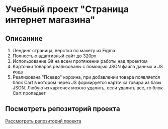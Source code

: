 # Учебный проект "Страница интернет магазина"

## Описанине
1. Лендинг страница, верстка по макету из Figma
2. Полностью адаптивный сайт до 320px
3. Использование Git на всем протяжении работы над проектом
4. Карточки товаров реализованы с помощью JSON файла данных и JS кода
5. Реализована "Псевдо" корзина, при добавлении товара появляется блок Cart в котором через JS формируется карточка товара из базы JSON. Любую из карточек можно удалить, если удалить все, то блок Cart пропадает

## Посмотреть репозиторий проекта
[Рассмотреть репозиторий проекта](https://github.com/gleb-erokhin/GB_introdaction_HTML/tree/10th) 

